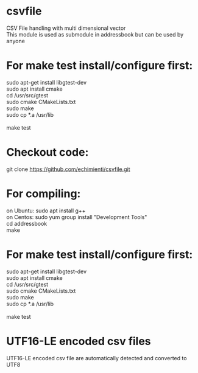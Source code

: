 # csvfile
CSV File handling with multi dimensional vector <br />
This module is used as submodule in addressbook but can be used by anyone <br />

# For make test install/configure first:
sudo apt-get install libgtest-dev <br />
sudo apt install cmake <br />
cd /usr/src/gtest <br />
sudo cmake CMakeLists.txt <br />
sudo make <br />
sudo cp *.a /usr/lib <br />
<br />
make test <br />



# Checkout code:
git clone https://github.com/echimienti/csvfile.git <br />


# For compiling:
on Ubuntu: sudo apt install g++ <br />
on Centos: sudo yum group install "Development Tools" <br />
cd addressbook <br />
make <br />


# For make test install/configure first:
sudo apt-get install libgtest-dev <br />
sudo apt install cmake <br />
cd /usr/src/gtest <br />
sudo cmake CMakeLists.txt <br />
sudo make <br />
sudo cp *.a /usr/lib <br />
<br />
make test <br />


# UTF16-LE encoded csv files
UTF16-LE encoded csv file are automatically detected and converted to UTF8 <br />
